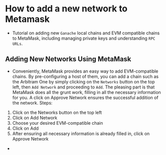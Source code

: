 # How to add a new network to Metamask
- Tutorial on adding new `Ganache` local chains and EVM compatible chains to MetaMask, including managing private keys and understanding `RPC URLs`.

## Adding New Networks Using MetaMask
- Conveniently, MetaMask provides an easy way to add EVM-compatible chains. By pre-configuring a host of them, you can add a chain such as the Arbitram One by simply clicking on the `Networks` button on the top left, then `Add Network` and proceeding to `Add`. The pleasing part is that MetaMask does all the grunt work, filling in all the necessary information for you. A click on Approve Network ensures the successful addition of the network. Steps:

1. Click on the Networks button on the top left
2. Click on Add Network
3. Choose your desired EVM-compatible chain
4. Click on Add
5. After ensuring all necessary information is already filled in, click on Approve Network

- 